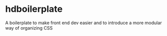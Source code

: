 hdboilerplate
=============

A boilerplate to make front end dev easier and to introduce a more modular way of organizing CSS
